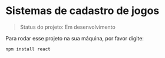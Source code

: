 <h1>Sistemas de cadastro de jogos</h1>

> Status do projeto: Em desenvolvimento 

Para rodar esse projeto na sua máquina, por favor digite: 

```
npm install react
```
